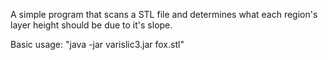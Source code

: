 A simple program that scans a STL file and determines what each region's layer height should be due to it's slope.

Basic usage: "java -jar varislic3.jar fox.stl"
